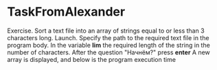 # TaskFromAlexander
Exercise. Sort a text file into an array of strings equal to or less than 3 characters long.
Launch. Specify the path to the required text file in the program body. In the variable **lim** the required length of the string in the number of characters. After the question "Начнём?" press **enter** A new array is displayed, and below is the program execution time
